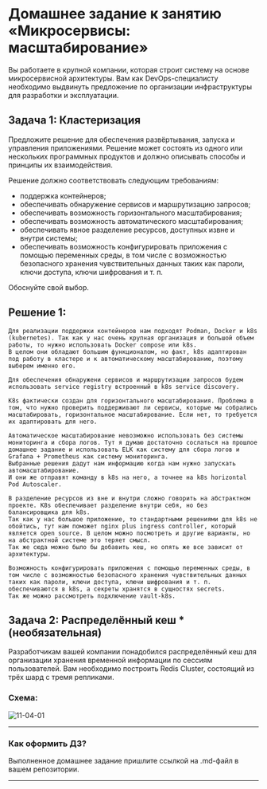 
# Домашнее задание к занятию «Микросервисы: масштабирование»

Вы работаете в крупной компании, которая строит систему на основе микросервисной архитектуры.
Вам как DevOps-специалисту необходимо выдвинуть предложение по организации инфраструктуры для разработки и эксплуатации.

## Задача 1: Кластеризация

Предложите решение для обеспечения развёртывания, запуска и управления приложениями.
Решение может состоять из одного или нескольких программных продуктов и должно описывать способы и принципы их взаимодействия.

Решение должно соответствовать следующим требованиям:
- поддержка контейнеров;
- обеспечивать обнаружение сервисов и маршрутизацию запросов;
- обеспечивать возможность горизонтального масштабирования;
- обеспечивать возможность автоматического масштабирования;
- обеспечивать явное разделение ресурсов, доступных извне и внутри системы;
- обеспечивать возможность конфигурировать приложения с помощью переменных среды, в том числе с возможностью безопасного хранения чувствительных данных таких как пароли, ключи доступа, ключи шифрования и т. п.

Обоснуйте свой выбор.

## Решение 1:

    Для реализации поддержки контейнеров нам подходят Podman, Docker и k8s (kubernetes). Так как у нас очень крупная организация и большой объем работы, то нужно использовать Docker compose или k8s.
    В целом они обладают большим функционалом, но факт, k8s адаптирован под работу в кластере и к автоматическому масштабированию, поэтому выберем именно его.

    Для обеспечения обнаружени сервисов и маршрутизации запросов будем использовать service registry встроенный в k8s service discovery.

    K8s фактически создан для горизонтального масштабирования. Проблема в том, что нужно проверить поддерживают ли сервисы, которые мы собрались масштабировать, горизонтальное масштабирование. Если нет, то требуется их адаптировать для него.

    Автоматическое масштабирование невозможно использовать без системы мониторинга и сбора логов. Тут я думаю достаточно сослаться на прошлое домашнее задание и использовать ELK как систему для сбора логов и Grafana + Prometheus как систему мониторинга.
    Выбранные решения дадут нам информацию когда нам нужно запускать автомасштабирование.
    И они же отправят команду в k8s на него, а точнее на k8s horizontal Pod Autoscaler.

    В разделение ресурсов из вне и внутри сложно говорить на абстрактном проекте. K8s обеспечивает разделение внутри себя, но без балансировщика для k8s.
    Так как у нас большое приложение, то стандартными решениями для k8s не обойтись, тут нам поможет nginx plus ingress controller, который является open source. В целом можно посмотреть и другие варианты, но на абстрактной системе это теряет смысл.
    Так же сюда можно было бы добавить кеш, но опять же все зависит от архитектуры.

    Возможность конфигурировать приложения с помощью переменных среды, в том числе с возможностью безопасного хранения чувствительных данных таких как пароли, ключи доступа, ключи шифрования и т. п. обеспечиваются в k8s, а секреты хранятся в сущностях secrets.
    Так же можно рассмотреть подключение vault-k8s.

    

## Задача 2: Распределённый кеш * (необязательная)

Разработчикам вашей компании понадобился распределённый кеш для организации хранения временной информации по сессиям пользователей.
Вам необходимо построить Redis Cluster, состоящий из трёх шард с тремя репликами.

### Схема:

![11-04-01](https://user-images.githubusercontent.com/1122523/114282923-9b16f900-9a4f-11eb-80aa-61ed09725760.png)

---

### Как оформить ДЗ?

Выполненное домашнее задание пришлите ссылкой на .md-файл в вашем репозитории.

---
